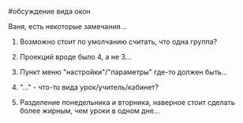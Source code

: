 #обсуждение вида окон



Ваня, есть некоторые замечания...


1. Возможно стоит по умолчанию считать, что одна группа?

2. Проекций вроде было 4, а не 3...

3. Пункт меню "настройки"/"параметры" где-то должен быть...

4. "..." - что-то вида  урок/учитель/кабинет?

5. Разделение понедельника и вторника, наверное стоит сделать более жирным, чем уроки в одном дне...